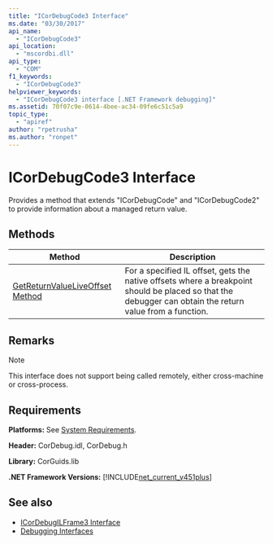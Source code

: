 ```yaml
---
title: "ICorDebugCode3 Interface"
ms.date: "03/30/2017"
api_name: 
  - "ICorDebugCode3"
api_location: 
  - "mscordbi.dll"
api_type: 
  - "COM"
f1_keywords: 
  - "ICorDebugCode3"
helpviewer_keywords: 
  - "ICorDebugCode3 interface [.NET Framework debugging]"
ms.assetid: 70f07c9e-0614-4bee-ac34-09fe6c51c5a9
topic_type: 
  - "apiref"
author: "rpetrusha"
ms.author: "ronpet"
---
```

# ICorDebugCode3 Interface
Provides a method that extends "ICorDebugCode" and "ICorDebugCode2" to provide information about a managed return value.  
  
## Methods  
  
|Method|Description|  
|------------|-----------------|  
|[GetReturnValueLiveOffset Method](../../../../docs/framework/unmanaged-api/debugging/icordebugcode3-getreturnvalueliveoffset-method.md)|For a specified IL offset, gets the native offsets where a breakpoint should be placed so that the debugger can obtain the return value from a function.|  
  
## Remarks  
  
> [!NOTE]
> This interface does not support being called remotely, either cross-machine or cross-process.  
  
## Requirements  
 **Platforms:** See [System Requirements](../../../../docs/framework/get-started/system-requirements.md).  
  
 **Header:** CorDebug.idl, CorDebug.h  
  
 **Library:** CorGuids.lib  
  
 **.NET Framework Versions:** [!INCLUDE[net_current_v451plus](../../../../includes/net-current-v451plus-md.md)]  
  
## See also

- [ICorDebugILFrame3 Interface](../../../../docs/framework/unmanaged-api/debugging/icordebugilframe3-interface.md)
- [Debugging Interfaces](../../../../docs/framework/unmanaged-api/debugging/debugging-interfaces.md)

